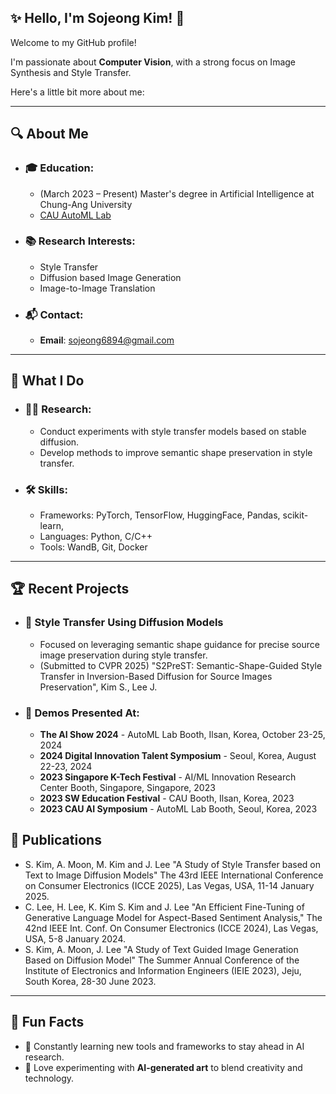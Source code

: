 ## ✨ Hello, I'm Sojeong Kim! 👋
Welcome to my GitHub profile! 

I'm passionate about **Computer Vision**, with a strong focus on Image Synthesis and Style Transfer.

Here's a little bit more about me:

---

## 🔍 About Me
- ### 🎓 Education:
  - (March 2023 – Present) Master's degree in Artificial Intelligence at Chung-Ang University
  - [CAU AutoML Lab](http://ml.cau.ac.kr/)

- ### 📚 Research Interests:
  - Style Transfer 
  - Diffusion based Image Generation
  - Image-to-Image Translation
 
- ### 📬 Contact:
  - **Email**: [sojeong6894@gmail.com](sojeong6894@gmail.com)

---

## 💼 What I Do
- ### 🧑‍🔬 Research:
  - Conduct experiments with style transfer models based on stable diffusion.
  - Develop methods to improve semantic shape preservation in style transfer.
- ### 🛠️ Skills:
  - Frameworks: PyTorch, TensorFlow, HuggingFace, Pandas, scikit-learn, 
  - Languages: Python, C/C++
  - Tools: WandB, Git, Docker

---

## 🏆 Recent Projects
- ### 🎨 Style Transfer Using Diffusion Models
  - Focused on leveraging semantic shape guidance for precise source image preservation during style transfer.
  - (Submitted to CVPR 2025) "S2PreST: Semantic-Shape-Guided Style Transfer in Inversion-Based Diffusion for Source Images Preservation", Kim S., Lee J.
- ### **🌟 Demos Presented At:**
  - **The AI Show 2024** - AutoML Lab Booth, Ilsan, Korea, October 23-25, 2024
  - **2024 Digital Innovation Talent Symposium** - Seoul, Korea, August 22-23, 2024
  - **2023 Singapore K-Tech Festival** - AI/ML Innovation Research Center Booth, Singapore, Singapore, 2023
  - **2023 SW Education Festival** - CAU Booth, Ilsan, Korea, 2023
  - **2023 CAU AI Symposium** - AutoML Lab Booth, Seoul, Korea, 2023

## 📝 Publications
- S. Kim, A. Moon, M. Kim and J. Lee "A Study of Style Transfer based on Text to Image Diffusion Models" The 43rd IEEE International Conference on Consumer Electronics (ICCE 2025), Las Vegas, USA, 11-14 January 2025.
- C. Lee, H. Lee, K. Kim S. Kim and J. Lee "An Efficient Fine-Tuning of Generative Language Model for Aspect-Based Sentiment Analysis," The 42nd IEEE Int. Conf. On Consumer Electronics (ICCE 2024), Las Vegas, USA, 5-8 January 2024.
- S. Kim, A. Moon, J. Lee "A Study of Text Guided Image Generation Based on Diffusion Model" The Summer Annual Conference of the Institute of Electronics and Information Engineers (IEIE 2023), Jeju, South Korea, 28-30 June 2023.

---

## 🌱 Fun Facts
- 🚀 Constantly learning new tools and frameworks to stay ahead in AI research.
- 🎨 Love experimenting with **AI-generated art** to blend creativity and technology.

